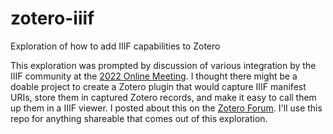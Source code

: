 # zotero-iiif
Exploration of how to add IIIF capabilities to Zotero


This exploration was prompted by discussion of various integration by the IIIF community at the [2022 Online Meeting](https://iiif.io/event/2022/online-meeting/). I thought there might be a doable project to create a Zotero plugin that would capture IIIF manifest URIs, store them in captured Zotero records, and make it easy to call them up them in a IIIF viewer. I posted about this on the [Zotero Forum](https://forums.zotero.org/discussion/101597/iiif-plugin-proposal?new=1). I'll use this repo for anything shareable that comes out of this exploration.

